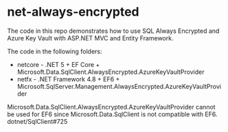 # net-always-encrypted
The code in this repo demonstrates how to use SQL Always Encrypted and Azure Key Vault with ASP.NET MVC and Entity Framework. 

The code in the following folders:

- netcore - .NET 5 + EF Core + Microsoft.Data.SqlClient.AlwaysEncrypted.AzureKeyVaultProvider
- netfx - .NET Framework 4.8 + EF6 + Microsoft.SqlServer.Management.AlwaysEncrypted.AzureKeyVaultProvider

Microsoft.Data.SqlClient.AlwaysEncrypted.AzureKeyVaultProvider cannot be used for EF6 since Microsoft.Data.SqlClient is not compatible with EF6. dotnet/SqlClient#725
